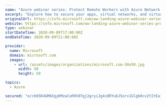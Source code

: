 ```yaml
---
name: "Azure webinar series: Protect Remote Workers with Azure Network Security Solutions"
excerpt: "Explore how to secure your apps, virtual networks, and virtual desktops in Azure. Then add an extra layer of protection for a zero-trust approach with Azure Firewall."
originalUrl: https://info.microsoft.com/ww-landing-azure-webinar-series-protect-remote-workers-with-azure-network-security-solutions.html
website: https://info.microsoft.com/ww-landing-azure-webinar-series-protect-remote-workers-with-azure-network-security-solutions.html
type: webinar
startDateTime: 2020-09-09T17:00:00Z
endDateTime: 2020-09-09T21:00:00Z

provider:
  name: Microsoft
  domain: microsoft.com
  images:
    - url: /assets/images/organizations/microsoft.com-50x50.jpg
      width: 50
      height: 50

topics:
  - Azure

secured: "e/c0dSK4GM6XgyKMzwCoR9V8Tgj2gryiJg4c8RYubJ5orx1Glgb0cv2tItEajymToG/9OcQasVq2OxBRGv1GkGAADD41fdXQ1XN7jl/7rnhXbh78W/5R0gWbhibEJ9NgReVHmbljHcErWEXzYV5aREkZqjbXFYihMKXr1aN6VNpnTtBsFKdh0KyTS1GHD3ocE1fQthLH5Kriy7r65guLxQ1jsohocOWFbgPZLHqz7WyWLUbDLDNtT0cWrJiCiNLqhHJg1T1F6hbhy1PBS8FgJOmxFGGbYfL6xh8+7/ZdAc3buLUZD4MAnP8Z5mVW5YUjRJ5hWS8ys6pS3hMve6e/jg==;z1zgfFcyEUtE8gSJBY+Dmw=="
---
```


